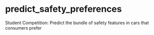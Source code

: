 # predict_safety_preferences
Student Competition: Predict the bundle of safety features in cars that consumers prefer
